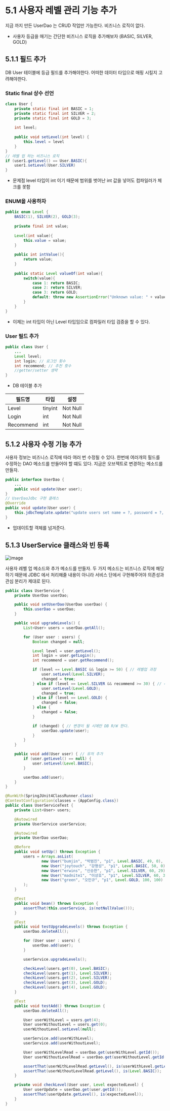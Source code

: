 # 5.1 사용자 레벨 관리 기능 추가

지금 까지 만든 UserDao 는 CRUD 작업만 가능한다. 비즈니스 로직이 없다.

* 사용자 등급을 매기는 간단한 비즈니스 로직을 추가해보자 (BASIC, SILVER, GOLD)

## 5.1.1 필드 추가

DB User 테이블에 등급 필드를 추가해야한다. 어떠한 데이터 타입으로 매핑 시킬지 고려해야한다.

### Static final 상수 선언

```java
class User {
    private static final int BASIC = 1;
    private static final int SILVER = 2;
    private static final int GOLD = 3;
    
    int level;
    
    public void setLevel(int level) {
        this.level = level
    }
}
// 레벨 업 하는 비즈니스 로직
if (user1.getLevel() == User.BASIC){
    user1.setLevel(User.SILVER)
}
```

* 문제점 level 타입이 int 이기 때문에 범위를 벗어난 int 값을 넣어도 컴파일러가 체크를 못함

### ENUM을 사용하자

```java
public enum Level {
    BASIC(1), SILVER(2), GOLD(3);
    
    private final int value;
    
	Level(int value){
        this.value = value;
	}    
	
	public int intValue(){
        return value;
	}
	
	public static Level valueOf(int value){
        switch(value){
            case 1: return BASIC;
            case 2: return SILVER;
            case 3: return GOLD;
            default: throw new AssertionError("Unknown value: " + value);
        }
	}
}
```

* 이제는 int 타입이 아닌 Level 타입임으로 컴파일러 타입 검증을 할 수 있다.

### User 필드 추가

```java
public class User {
    ...
    Level level;
    int login; // 로그인 횟수
    int recommend; // 추천 횟수
    //getter/setter 생략
}
```

* DB 테이블 추가

| 필드명    | 타입    | 설정     |
| --------- | ------- | -------- |
| Level     | tinyint | Not Null |
| Login     | int     | Not Null |
| Recommend | int     | Not Null |

## 5.1.2 사용자 수정  기능 추가

사용자 정보는 비즈니스 로직에 따라 여러 번 수정될 수 있다. 한번에 여러개의 필드를 수정하는 DAO 메소드를 만들어야 할 떄도 있다. 지금은 오브젝트로 변경하는 메소드를 만들자.

```JAVA
public interface UserDao {
    ...
    public void update(User user);
}
// UserDaoJdbc 구현 클래스
@Override
public void update(User user) {
	this.jdbcTemplate.update("update users set name = ?, password = ?, level = ?, login = ?, recommend = ? where id = ?", user.getName(), user.getPassword(), user.getLevel().intValue(), user.getLogin(), user.getRecommend(), user.getId());
}
```

* 업데이트할 객체를 넘겨준다.

## 5.1.3 UserService 클래스와 빈 등록
![image](https://user-images.githubusercontent.com/32893340/55781979-536ad900-5ae6-11e9-824d-962c026e75d3.png)

사용자 레벨 업 메소드와 추가 메소드를 만들자. 두 가지 메소드는 비즈니스 로직에 해당하기 때문에 JDBC 에서 처리해줄 내용이 아니라 서비스 단에서 구현해주어야 의존성과 관심 분리가 제대로 된다.
```java
public class UserService {
	private UserDao userDao;

	public void setUserDao(UserDao userDao) {
		this.userDao = userDao;
	}

	public void upgradeLevels() {
		List<User> users = userDao.getAll();

		for (User user : users) {
			Boolean changed = null;

			Level level = user.getLevel();
			int login = user.getLogin();
			int recommend = user.getRecommend();

			if (level == Level.BASIC && login >= 50) { // 레벨업 과정
				user.setLevel(Level.SILVER);
				changed = true;
			} else if (level == Level.SILVER && recommend >= 30) { // 레벨업 과정
				user.setLevel(Level.GOLD);
				changed = true;
			} else if (level == Level.GOLD) {
				changed = false;
			} else {
				changed = false;
			}

			if (changed) { // 변경이 될 시에만 DB R/W 한다.
				userDao.update(user);
			}
		}
	}

	public void add(User user) { // 유저 추가 
		if (user.getLevel() == null) {
			user.setLevel(Level.BASIC);
		}

		userDao.add(user);
	}
}
```

```java
@RunWith(SpringJUnit4ClassRunner.class)
@ContextConfiguration(classes = {AppConfig.class})
public class UserServiceTest {
	private List<User> users;

	@Autowired
	private UserService userService;

	@Autowired
	private UserDao userDao;

	@Before
	public void setUp() throws Exception {
		users = Arrays.asList(
				new User("bumjin", "박범진", "p1", Level.BASIC, 49, 0),
				new User("joytouch", "강명성", "p1", Level.BASIC, 50, 0),
				new User("erwins", "신승한", "p1", Level.SILVER, 60, 29),
				new User("madnite1", "이상호", "p1", Level.SILVER, 60, 30),
				new User("green", "오민규", "p1", Level.GOLD, 100, 100)
		);
	}

	@Test
	public void bean() throws Exception {
		assertThat(this.userService, is(notNullValue()));
	}

	@Test
	public void testUpgradeLevels() throws Exception {
		userDao.deleteAll();

		for (User user : users) {
			userDao.add(user);
		}

		userService.upgradeLevels();

		checkLevel(users.get(0), Level.BASIC);
		checkLevel(users.get(1), Level.SILVER);
		checkLevel(users.get(2), Level.SILVER);
		checkLevel(users.get(3), Level.GOLD);
		checkLevel(users.get(4), Level.GOLD);
	}

	@Test
	public void testAdd() throws Exception {
		userDao.deleteAll();

		User userWithLevel = users.get(4);
		User userWithoutLevel = users.get(0);
		userWithoutLevel.setLevel(null);

		userService.add(userWithLevel);
		userService.add(userWithoutLevel);

		User userWithLevelRead = userDao.get(userWithLevel.getId());
		User userWithoutLevelRead = userDao.get(userWithoutLevel.getId());

		assertThat(userWithLevelRead.getLevel(), is(userWithLevel.getLevel()));
		assertThat(userWithoutLevelRead.getLevel(), is(Level.BASIC));
	}

	private void checkLevel(User user, Level expectedLevel) {
		User userUpdate = userDao.get(user.getId());
		assertThat(userUpdate.getLevel(), is(expectedLevel));
	}
}	
```













